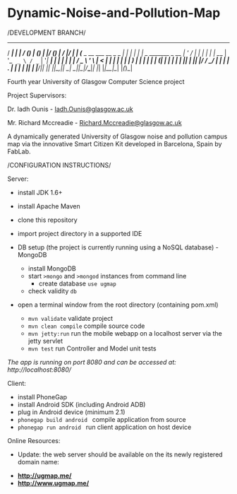 Dynamic-Noise-and-Pollution-Map
===============================

/DEVELOPMENT BRANCH/

   _____                      _      _____ _ _   _                 _  ___ _     __  __ 
  / ____|                    | |    / ____(_) | (_)               | |/ (_) |   /_ |/_ |
 | (___  _ __ ___   __ _ _ __| |_  | |     _| |_ _ _______ _ __   | ' / _| |_   | | | |
  \___ \| '_ ` _ \ / _` | '__| __| | |    | | __| |_  / _ \ '_ \  |  < | | __|  | | | |
  ____) | | | | | | (_| | |  | |_  | |____| | |_| |/ /  __/ | | | | . \| | |_   | |_| |
 |_____/|_| |_| |_|\__,_|_|   \__|  \_____|_|\__|_/___\___|_| |_| |_|\_\_|\__|  |_(_)_|

Fourth year University of Glasgow Computer Science project

Project Supervisors: 

  Dr. Iadh Ounis - Iadh.Ounis@glasgow.ac.uk
  
  Mr. Richard Mccreadie - Richard.Mccreadie@glasgow.ac.uk
  
  
A dynamically generated University of Glasgow noise and pollution campus map via the innovative Smart Citizen Kit developed in Barcelona, Spain by FabLab.


/CONFIGURATION INSTRUCTIONS/

Server:

 - install JDK 1.6+
 - install Apache Maven
 - clone this repository
 - import project directory in a supported IDE
 - DB setup (the project is currently running using a NoSQL database) - MongoDB

    - install MongoDB
    - start ```>mongo``` and ```>mongod``` instances from command line
        - create database ```use ugmap```
    - check validity ```db```


 - open a terminal window from the root directory (containing pom.xml)

    - ```mvn validate``` validate project
    - ```mvn clean compile``` compile source code
    - ```mvn jetty:run``` run the mobile webapp on a localhost server via the jetty servlet
    - ```mvn test``` run Controller and Model unit tests
  
  _The app is running on port 8080 and can be accessed at: http://localhost:8080/_

Client:

 - install PhoneGap
 - install Android SDK (including Android ADB)
 - plug in Android device (minimum 2.1)
 - ```phonegap build android ``` compile application from source
 - ```phonegap run android ``` run client application on host device

Online Resources:

 - Update: the web server should be available on the its newly registered domain name:

* **http://ugmap.me/**
* **http://www.ugmap.me/**
